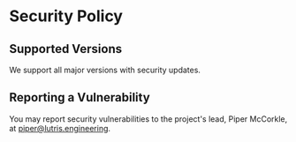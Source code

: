 <!-- SPDX-FileCopyrightText: 2021 Lutris Engineering, Inc -->
<!-- SPDX-License-Identifier: CC0-1.0 -->
<!-- SPDX-FileContributor: Piper McCorkle <piper@lutris.engineering> -->

# Security Policy

## Supported Versions

We support all major versions with security updates.

## Reporting a Vulnerability

You may report security vulnerabilities to the project's lead, Piper McCorkle, at piper@lutris.engineering.
